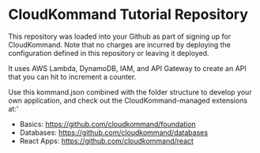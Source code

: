 # CloudKommand Tutorial Repository

This repository was loaded into your Github as part of signing up for CloudKommand. Note that no charges are incurred by deploying the configuration defined in this repository or leaving it deployed.

It uses AWS Lambda, DynamoDB, IAM, and API Gateway to create an API that you can hit to increment a counter.

Use this kommand.json combined with the folder structure to develop your own application, and check out the CloudKommand-managed extensions at:'

- Basics: https://github.com/cloudkommand/foundation
- Databases: https://github.com/cloudkommand/databases
- React Apps: https://github.com/cloudkommand/react